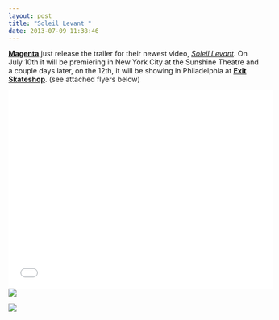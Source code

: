 ```yaml
---
layout: post
title: "Soleil Levant "
date: 2013-07-09 11:38:46
---
```


<p><strong><a href="http://magentaskateboards.com/">Magenta</a></strong> just release the trailer for their newest video, <em><a href="http://www.youtube.com/watch?v=IZfX2JCxWnE">Soleil Levant</a></em>. On July 10th it will be premiering in New York City at the Sunshine Theatre and a couple days later, on the 12th, it will be showing in Philadelphia at <strong><a href="http://exitphiladelphia.com/">Exit Skateshop</a></strong>. (see attached flyers below) </p>

<p><iframe frameborder="0" height="393" src="//www.youtube.com/embed/IZfX2JCxWnE" width="524"></iframe><img src="http://media.tumblr.com/e30bef77a447b948915c0928decfba56/tumblr_inline_mpo2z7M0qG1qz4rgp.png"/></p>

<p><img src="http://media.tumblr.com/addae97d842ba194da841bc01b0fc150/tumblr_inline_mpo2zmlqGF1qz4rgp.png"/></p>
